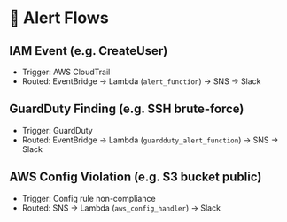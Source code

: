 # 🔔 Alert Flows

## IAM Event (e.g. CreateUser)
- Trigger: AWS CloudTrail
- Routed: EventBridge → Lambda (`alert_function`) → SNS → Slack

## GuardDuty Finding (e.g. SSH brute-force)
- Trigger: GuardDuty
- Routed: EventBridge → Lambda (`guardduty_alert_function`) → SNS → Slack

## AWS Config Violation (e.g. S3 bucket public)
- Trigger: Config rule non-compliance
- Routed: SNS → Lambda (`aws_config_handler`) → Slack
